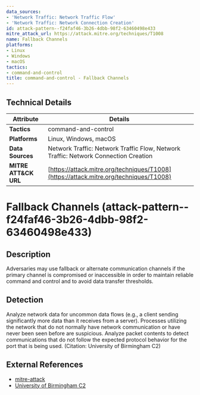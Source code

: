 ```yaml
---
data_sources:
- 'Network Traffic: Network Traffic Flow'
- 'Network Traffic: Network Connection Creation'
id: attack-pattern--f24faf46-3b26-4dbb-98f2-63460498e433
mitre_attack_url: https://attack.mitre.org/techniques/T1008
name: Fallback Channels
platforms:
- Linux
- Windows
- macOS
tactics:
- command-and-control
title: command-and-control - Fallback Channels
---
```


## Technical Details

| Attribute | Details |
|-----------|----------|
| **Tactics** | command-and-control |
| **Platforms** | Linux, Windows, macOS |
| **Data Sources** | Network Traffic: Network Traffic Flow, Network Traffic: Network Connection Creation |
| **MITRE ATT&CK URL** | [https://attack.mitre.org/techniques/T1008](https://attack.mitre.org/techniques/T1008) |

# Fallback Channels (attack-pattern--f24faf46-3b26-4dbb-98f2-63460498e433)

## Description
Adversaries may use fallback or alternate communication channels if the primary channel is compromised or inaccessible in order to maintain reliable command and control and to avoid data transfer thresholds.

## Detection
Analyze network data for uncommon data flows (e.g., a client sending significantly more data than it receives from a server). Processes utilizing the network that do not normally have network communication or have never been seen before are suspicious. Analyze packet contents to detect communications that do not follow the expected protocol behavior for the port that is being used. (Citation: University of Birmingham C2)

## External References
- [mitre-attack](https://attack.mitre.org/techniques/T1008)
- [University of Birmingham C2](https://arxiv.org/ftp/arxiv/papers/1408/1408.1136.pdf)
